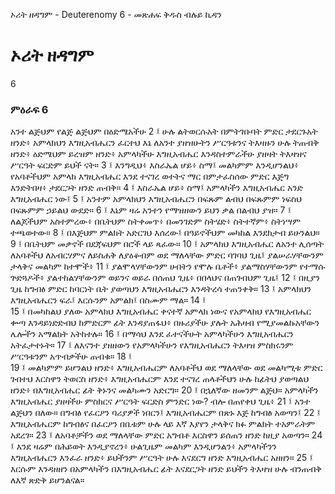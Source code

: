 ﻿
 ኦሪት ዘዳግም - Deuterenomy 6 - መጽሐፍ ቅዱስ ብሉይ ኪዳን
# ኦሪት ዘዳግም
6
### ምዕራፍ 6
አንተ ልጅህም የልጅ ልጅህም በዕድሜአችሁ
2 ፤ ሁሉ ልትወርሱአት በምትገቡባት ምድር ታደርጉአት ዘንድ፥ አምላክህን እግዚአብሔርን ፈርተህ እኔ ለአንተ ያዘዝሁትን ሥርዓቱንና ትእዛዙን ሁሉ ትጠብቅ ዘንድ፥ ዕድሜህም ይረዝም ዘንድ፥ አምላካችሁ እግዚአብሔር እንዳስተምራችሁ ያዘዛት ትእዛዝና ሥርዓት ፍርድም ይህች ናት።
3 ፤ እንግዲህ፥ እስራኤል ሆይ፥ ስማ፤ መልካምም እንዲሆንልህ፥ የአባቶችህም አምላክ እግዚአብሔር እንደ ተናገረ ወተትና ማር በምታፈስሰው ምድር እጅግ እንድትበዛ፥ ታደርጋት ዘንድ ጠብቅ።
4 ፤ እስራኤል ሆይ፥ ስማ፤ አምላካችን እግዚአብሔር አንድ እግዚአብሔር ነው፤
5 ፤ አንተም አምላክህን እግዚአብሔርን በፍጹም ልብህ በፍጹምም ነፍስህ በፍጹምም ኃይልህ ውደድ።
6 ፤ እኔም ዛሬ አንተን የማዝዘውን ይህን ቃል በልብህ ያዝ።
7 ፤ ለልጆችህም አስተምረው፥ በቤትህም ስትቀመጥ፥ በመንገድም ስትሄድ፥ ስትተኛም፥ ስትነሣም ተጫወተው።
8 ፤ በእጅህም ምልክት አድርገህ እሰረው፤ በዓይኖችህም መካከል እንደክታብ ይሁንልህ።
9 ፤ በቤትህም መቃኖች በደጃፍህም በሮች ላይ ጻፈው።
10 ፤ አምላክህ እግዚአብሔር ለአንተ ሊሰጣት ለአባቶችህ ለአብርሃምና ለይስሐቅ ለያዕቆብም ወደ ማለላቸው ምድር ባገባህ ጊዜ፤ ያልሠራሃቸውንም ታላቅና መልካም ከተሞች፥
11 ፤ ያልሞላሃቸውንም ሀብትን የሞሉ ቤቶች፥ ያልማስሃቸውንም የተማሱ ጕድጓዶች፥ ያልተከልሃቸውንም ወይንና ወይራ በሰጠህ ጊዜ፥ በበላህና በጠገብህም ጊዜ፤
12 ፤ በዚያን ጊዜ ከግብፅ ምድር ከባርነት ቤት ያወጣህን እግዚአብሔርን እንዳትረሳ ተጠንቀቅ።
13 ፤ አምላክህን እግዚአብሔርን ፍራ፤ እርሱንም አምልክ፤ በስሙም ማል።
14 ፤  
15 ፤ በመካከልህ ያለው አምላክህ እግዚአብሔር ቀናተኛ አምላክ ነውና የአምላክህ የእግዚአብሔር ቍጣ እንዳይነድድብህ ከምድርም ፊት እንዳያጠፋህ፥ በዙሪያችሁ ያሉት አሕዛብ የሚያመልኩአቸውን ሌሎችን አማልክት አትከተሉ።
16 ፤ በማሳህ እንደ ፈተናችሁት አምላካችሁን እግዚአብሔርን አትፈታተኑት።
17 ፤ ለእናንተ ያዘዘውን የአምላካችሁን የእግዚአብሔርን ትእዛዝ ምስክሩንም ሥርዓቱንም አጥብቃችሁ ጠብቁ።
18 ፤  
19 ፤ መልካምም ይሆንልህ ዘንድ፥ እግዚአብሔርም ለአባቶችህ ወደ ማለላቸው ወደ መልካሚቱ ምድር ገብተህ እርስዋን ትወርስ ዘንድ፥ እግዚአብሔርም እንደ ተናገረ ጠላቶችህን ሁሉ ከፊትህ ያወጣልህ ዘንድ፥ በእግዚአብሔር ፊት ቅኑንና መልካሙን አድርግ።
20 ፤ በኋለኛው ዘመንም ልጅህ። አምላካችን እግዚአብሔር ያዘዛችሁ ምስክርና ሥርዓት ፍርድስ ምንድር ነው? ብሎ በጠየቀህ ጊዜ፥
21 ፤ አንተ ልጅህን በለው። በግብፅ የፈርዖን ባሪያዎች ነበርን፤ እግዚአብሔርም በጽኑ እጅ ከግብፅ አወጣን፤
22 ፤ እግዚአብሔርም ከግብፅና በፈርዖን በቤቱም ሁሉ ላይ እኛ እያየን ታላቅና ክፉ ምልክት ተአምራትም አደረገ።
23 ፤ ለአባቶቻችን ወደ ማለላቸው ምድር አግብቶ እርስዋን ይሰጠን ዘንድ ከዚያ አወጣን።
24 ፤ እንደ ዛሬም በሕይወት እንዲያኖረን፥ ሁልጊዜም መልካም እንዲሆንልን፥ አምላካችንን እግዚአብሔርን እንፈራ ዘንድ፥ ይህችንም ሥርዓት ሁሉ እናደርግ ዘንድ እግዚአብሔር አዘዘን።
25 ፤ እርሱም እንዳዘዘን በአምላካችን በእግዚአብሔር ፊት እናደርጋት ዘንድ ይህችን ትእዛዝ ሁሉ ብንጠብቅ ለእኛ ጽድቅ ይሆንልናል። 
